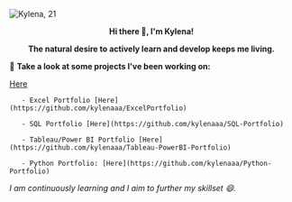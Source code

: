![Kylena, 21](https://github.com/kylenaaa/kylenaaa/assets/109061484/2a548389-37de-42d7-b954-0700a1dd1ece)
**<p align="center">Hi there 👋, I'm Kylena!</p>**
**<p align="center">The natural desire to actively learn and develop keeps me living.</p>**
🌱 **Take a look at some projects I've been working on:**

[Here](https://github.com/kylenaaa/ExcelPortfolio)

       - Excel Portfolio [Here](https://github.com/kylenaaa/ExcelPortfolio)

       - SQL Portfolio [Here](https://github.com/kylenaaa/SQL-Portfolio)

       - Tableau/Power BI Portfolio [Here](https://github.com/kylenaaa/Tableau-PowerBI-Portfolio)

       - Python Portfolio: [Here](https://github.com/kylenaaa/Python-Portfolio)

_I am continuously learning and I aim to further my skillset 😄._

<!--
**kylenaaa/kylenaaa** is a ✨ _special_ ✨ repository because its `README.md` (this file) appears on your GitHub profile.

Here are some ideas to get you started:

- 🔭 I’m currently working on ...
- 🌱 I’m currently learning ...
- 👯 I’m looking to collaborate on ...
- 🤔 I’m looking for help with ...
- 💬 Ask me about ...
- 📫 How to reach me: ...
- 😄 Pronouns: ...
- ⚡ Fun fact: ...
-->
